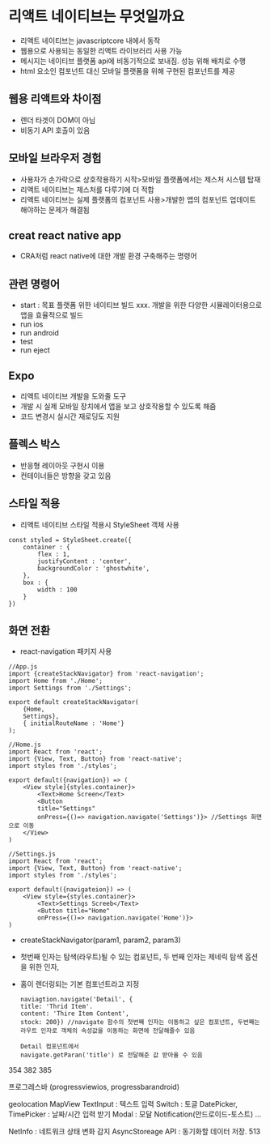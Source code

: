 # 리액트 네이티브는 무엇일까요

- 리액트 네이티브는 javascriptcore 내에서 동작
- 웹용으로 사용되는 동일한 리액트 라이브러리 사용 가능
- 메시지는 네이티브 플랫폼 api에 비동기적으로 보내짐. 성능 위해 배치로 수행
- html 요소인 컴포넌트 대신 모바일 플랫폼을 위해 구현된 컴포넌트를 제공

## 웹용 리액트와 차이점

- 렌더 타겟이 DOM이 아님
- 비동기 API 호출이 있음

## 모바일 브라우저 경험

- 사용자가 손가락으로 상호작용하기 시작>모바일 플랫폼에서는 제스처 시스템 탑재
- 리액트 네이티브는 제스처를 다루기에 더 적합
- 리액트 네이티브는 실제 플랫폼의 컴포넌트 사용>개발한 앱의 컴포넌트 업데이트 해야하는 문제가 해결됨

## creat react native app

- CRA처럼 react native에 대한 개발 환경 구축해주는 명령어

## 관련 명령어

- start : 목표 플랫폼 위한 네이티브 빌드 xxx. 개발을 위한 다양한 시뮬레이터용으로 앱을 효율적으로 빌드
- run ios
- run android
- test
- run eject

## Expo

- 리액트 네이티브 개발을 도와줄 도구
- 개발 시 실제 모바일 장치에서 앱을 보고 상호작용할 수 있도록 해줌
- 코드 변경시 실시간 재로딩도 지원

## 플렉스 박스

- 반응형 레이아웃 구현시 이용
- 컨테이너들은 방향을 갖고 있음

## 스타일 적용

- 리액트 네이티브 스타일 적용시 StyleSheet 객체 사용

```
const styled = StyleSheet.create({
    container : {
        flex : 1,
        justifyContent : 'center',
        backgroundColor : 'ghostwhite',
    },
    box : {
        width : 100
    }
})

```

## 화면 전환

- react-navigation 패키지 사용

```
//App.js
import {createStackNavigator} from 'react-navigation';
import Home from './Home';
import Settings from './Settings';

export default createStackNavigator(
    {Home,
    Settings},
    { initialRouteName : 'Home'}
);

//Home.js
import React from 'react';
import {View, Text, Button} from 'react-native';
import styles from './styles';

export default({navigation}) => (
    <View style]{styles.container}>
        <Text>Home Screen</Text>
        <Button
        title="Settings"
        onPress={()=> navigation.navigate('Settings')}> //Settings 화면으로 이동
    </View>
)

//Settings.js
import React from 'react';
import {View, Text, Button} from 'react-native';
import styles from './styles';

export default({navigateion}) => (
    <View style={styles.container}>
        <Text>Settings Screeb</Text>
        <Button title="Home"
        onPress={()=> navigation.navigate('Home')}>
)
```

- createStackNavigator(param1, param2, param3)
- 첫번째 인자는 탐색(라우트)될 수 있는 컴포넌트, 두 번째 인자는 제네릭 탐색 옵션을 위한 인자,
- 홈이 렌더링되는 기본 컴포넌트라고 지정

  ```
  naviagtion.navigate('Detail', {
  title: 'Thrid Item'.
  content: 'Thire Item Content',
  stock: 200}) //navigate 함수의 첫번째 인자는 이동하고 싶은 컴포넌트, 두번째는 라우트 인자로 객체의 속성값을 이동하는 화면에 전달해줄수 있음

  Detail 컴포넌트에서
  navigate.getParan('title') 로 전달해준 값 받아올 수 있음
  ```

354
382 385

프로그레스바 (progressviewios, progressbarandroid)

geolocation
MapView
TextInput : 텍스트 입력
Switch : 토글
DatePicker, TimePicker : 날짜/시간 입력 받기
Modal : 모달
Notification(안드로이드-토스트)
...

NetInfo : 네트워크 상태 변화 감지
AsyncStoreage API : 동기화할 데이터 저장. 513
